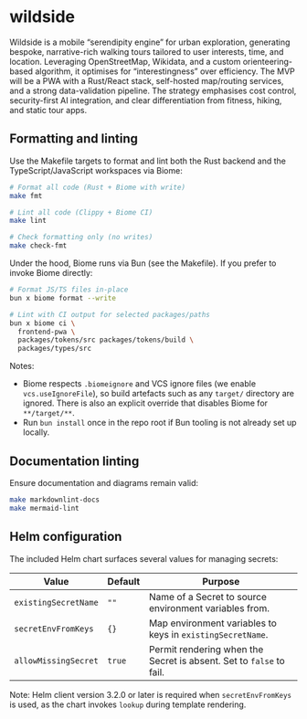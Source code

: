 # wildside

Wildside is a mobile “serendipity engine” for urban exploration, generating
bespoke, narrative-rich walking tours tailored to user interests, time, and
location. Leveraging OpenStreetMap, Wikidata, and a custom orienteering-based
algorithm, it optimises for “interestingness” over efficiency. The MVP will be
a PWA with a Rust/React stack, self-hosted map/routing services, and a strong
data-validation pipeline. The strategy emphasises cost control, security-first
AI integration, and clear differentiation from fitness, hiking, and static tour
apps.

## Formatting and linting

Use the Makefile targets to format and lint both the Rust backend and the
TypeScript/JavaScript workspaces via Biome:

```bash
# Format all code (Rust + Biome with write)
make fmt

# Lint all code (Clippy + Biome CI)
make lint

# Check formatting only (no writes)
make check-fmt
```

Under the hood, Biome runs via Bun (see the Makefile). If you prefer to invoke
Biome directly:

```bash
# Format JS/TS files in-place
bun x biome format --write

# Lint with CI output for selected packages/paths
bun x biome ci \
  frontend-pwa \
  packages/tokens/src packages/tokens/build \
  packages/types/src
```

Notes:

- Biome respects `.biomeignore` and VCS ignore files (we enable
  `vcs.useIgnoreFile`), so build artefacts such as any `target/` directory are
  ignored. There is also an explicit override that disables Biome for
  `**/target/**`.
- Run `bun install` once in the repo root if Bun tooling is not already set up
  locally.

## Documentation linting

Ensure documentation and diagrams remain valid:

```bash
make markdownlint-docs
make mermaid-lint
```

## Helm configuration

The included Helm chart surfaces several values for managing secrets:

| Value | Default | Purpose |
| ----- | ------- | ------- |
| `existingSecretName` | `""` | Name of a Secret to source environment variables from. |
| `secretEnvFromKeys` | `{}` | Map environment variables to keys in `existingSecretName`. |
| `allowMissingSecret` | `true` | Permit rendering when the Secret is absent. Set to `false` to fail. |

Note: Helm client version 3.2.0 or later is required when `secretEnvFromKeys`
is used, as the chart invokes `lookup` during template rendering.
